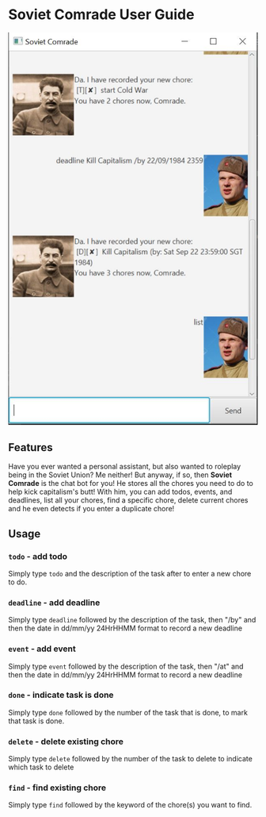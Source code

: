 # Soviet Comrade User Guide
![alt text](Ui.png.JPG)
## Features 

Have you ever wanted a personal assistant, 
but also wanted to roleplay being in the Soviet Union? Me neither! 
But anyway, if so, then **Soviet Comrade** is the chat bot for you!
He stores all the chores you need to do to 
help kick capitalism's butt! With him, 
you can add todos, events, and deadlines,
list all your chores, find a specific chore,
delete current chores and he even detects if you
enter a duplicate chore!

## Usage

### `todo` - add todo

Simply type `todo` and the description of the task after to 
enter a new chore to do.

### `deadline` - add deadline

Simply type `deadline` followed by the description of the 
task, then "/by" and then the date in dd/mm/yy 24HrHHMM format 
to record a new deadline

### `event` - add event

Simply type `event` followed by the description of the 
task, then "/at" and then the date in dd/mm/yy 24HrHHMM format 
to record a new deadline

### `done` - indicate task is done

Simply type `done` followed by the number of the task
that is done, to mark that task is done.

### `delete` - delete existing chore

Simply type `delete` followed by the number 
of the task to delete to indicate which task to delete

### `find` - find existing chore

Simply type `find` followed by the keyword of the chore(s)
you want to find.


